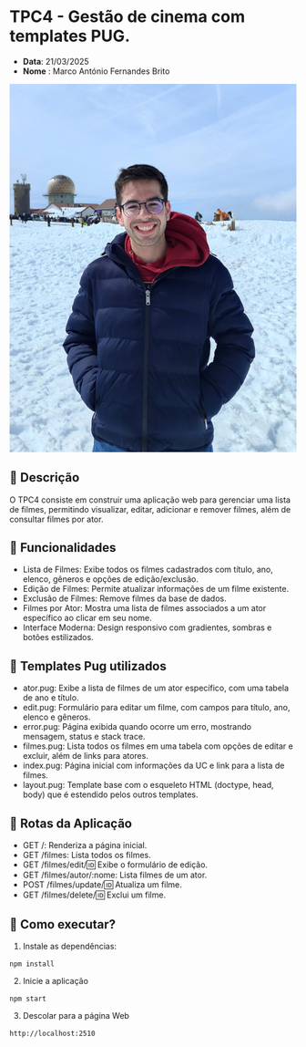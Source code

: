 # TPC4 -  Gestão de cinema com templates PUG.

- **Data**: 21/03/2025
- **Nome** : Marco António Fernandes Brito

 ![104187](/img/104187.png)


## 📌 Descrição
O TPC4 consiste em construir uma aplicação web para gerenciar uma lista de filmes, permitindo visualizar, editar, adicionar e remover filmes, além de consultar filmes por ator.

## 📌 Funcionalidades

- Lista de Filmes: Exibe todos os filmes cadastrados com título, ano, elenco, gêneros e opções de edição/exclusão.
- Edição de Filmes: Permite atualizar informações de um filme existente.
- Exclusão de Filmes: Remove filmes da base de dados.
- Filmes por Ator: Mostra uma lista de filmes associados a um ator específico ao clicar em seu nome.
- Interface Moderna: Design responsivo com gradientes, sombras e botões estilizados.

## 📌 Templates Pug utilizados

- ator.pug: Exibe a lista de filmes de um ator específico, com uma tabela de ano e título.
- edit.pug: Formulário para editar um filme, com campos para título, ano, elenco e gêneros.
- error.pug: Página exibida quando ocorre um erro, mostrando mensagem, status e stack trace.
- filmes.pug: Lista todos os filmes em uma tabela com opções de editar e excluir, além de links para atores.
- index.pug: Página inicial com informações da UC e link para a lista de filmes.
- layout.pug: Template base com o esqueleto HTML (doctype, head, body) que é estendido pelos outros templates.

## 📌  Rotas da Aplicação

- GET /: Renderiza a página inicial.
- GET /filmes: Lista todos os filmes.
- GET /filmes/edit/:id: Exibe o formulário de edição.
- GET /filmes/autor/:nome: Lista filmes de um ator.
- POST /filmes/update/:id: Atualiza um filme.
- GET /filmes/delete/:id: Exclui um filme.


## 📌 Como executar?

1. Instale as dependências:
```
npm install
```

2. Inicie a aplicação
```
npm start
```

3. Descolar para a página Web
```
http://localhost:2510
```




